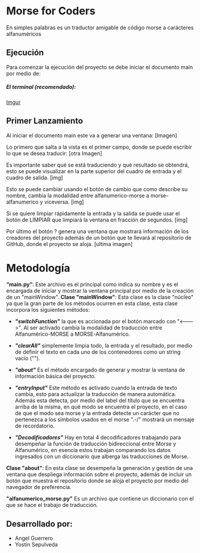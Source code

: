 # Morse for Coders

En simples palabras es un traductor amigable de código morse a carácteres alfanuméricos

## Ejecución

Para comenzar la ejecución del proyecto se debe iniciar el documento main por medio de:

##### El terminal (recomendado):
[Imgur](https://i.imgur.com/areKglA.png)

## Primer Lanzamiento
Al iniciar el documento main este va a generar una ventana:
[Imagen]

Lo primero que salta a la vista es el primer campo, donde se puede escribir lo que se desea traducir:
[otra Imagen]

Es importante saber qué se está traduciendo y qué resultado se obtendrá, esto se puede visualizar en la parte superior del cuadro de entrada y el cuadro de salida.
[img]

Esto se puede cambiar usando el botón de cambio que como describe su nombre, cambia la modalidad entre alfanumerico-morse a morse-alfanumerico y viceversa.
[img]

Si se quiere limpiar rápidamente la entrada y la salida se puede usar el botón de LIMPIAR que limpiará la ventana en fracción de segundos.
[img]

Por último el botón ? genera una ventana que mostrará información de los creadores del proyecto además de un botón que te llevará al repositorio de GitHub, donde el proyecto se aloja.
[ultima imagen]



# Metodología

**“main.py”**: Este archivo es el principal como indica su nombre y es el encargada de iniciar y mostrar la ventana principal por medio de la creación de un "mainWindow".
**Clase "mainWindow"**: Esta clase es la clase "núcleo" ya que la gran parte de los métodos ocurren en esta clase, esta clase incorpora los siguientes métodos:
 + ***"switchFunction"*** la que es accionada por el botón marcado con "<--->". Al ser activado cambia la modalidad de traducción entre Alfanumérico-MORSE a MORSE-Alfanumérico.

 + ***"clearAll"*** simplemente limpia todo, la entrada y el resultado, por medio de definir el texto en cada uno de los contenedores como un string vacío ("").
 
 + ***"about"*** Es el método encargado de generar y mostrar la ventana de información básica del proyecto.

 + ***"entryInput"*** Este método es activado cuando la entrada de texto cambia, esto para actualizar la traducción de manera automática. Además esta detecta, por medio del label del título que se encuentra arriba de la misma, en qué modo se encuentra el proyecto, en el caso de que el modo sea morse y la entrada detecte un carácter que no pertenezca a los símbolos usados en el morse ".-/" mostrará un mensaje de recordatorio.

 + ***"Decodificadores"*** Hay en total 4 decodificadores trabajando para desempeñar la función de traducción bidireccional entre Morse y Alfanumérico, en esencia estos trabajan comparando los datos ingresados con un diccionario que alberga las traducciones de Morse.

**Clase "about"**: En esta clase se desempeña la generación y gestión de una ventana que despliega información sobre el proyecto, además de incluir un botón que muestra el repositorio donde se aloja el proyecto por medio del navegador de preferencia.

**"alfanumerico_morse.py"** Es un archivo que contiene un diccionario con el que se hace el trabajo de traducción.


## Desarrollado por:
- Angel Guerrero
- Yostin Sepulveda

